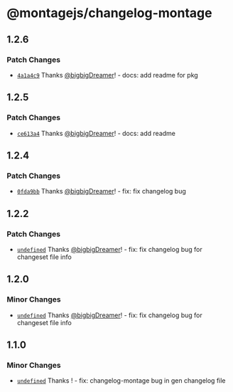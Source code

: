 # @montagejs/changelog-montage

## 1.2.6

### Patch Changes

- [`4a1a4c9`](https://github.com/bigbigDreamer/montage/commit/4a1a4c9) Thanks [@bigbigDreamer](https://github.com/bigbigDreamer)! - docs: add readme for pkg

## 1.2.5

### Patch Changes

- [`ce613a4`](https://github.com/bigbigDreamer/montage/commit/ce613a4) Thanks [@bigbigDreamer](https://github.com/bigbigDreamer)! - docs: add readme

## 1.2.4

### Patch Changes

- [`0fda9bb`](https://github.com/bigbigDreamer/montage/commit/0fda9bb) Thanks [@bigbigDreamer](https://github.com/bigbigDreamer)! - fix: fix changelog bug

## 1.2.2

### Patch Changes

- [`undefined`](https://github.com/bigbigDreamer/montage/commit/undefined) Thanks [@bigbigDreamer](https://github.com/bigbigDreamer)! - fix: fix changelog bug for changeset file info

## 1.2.0

### Minor Changes

- [`undefined`](https://github.com/bigbigDreamer/montage/commit/undefined) Thanks [@bigbigDreamer](https://github.com/bigbigDreamer)! - fix: fix changelog bug for changeset file info

## 1.1.0

### Minor Changes

- [`undefined`](https://github.com/bigbigDreamer/montage/commit/undefined) Thanks ! - fix: changelog-montage bug in gen changelog file
